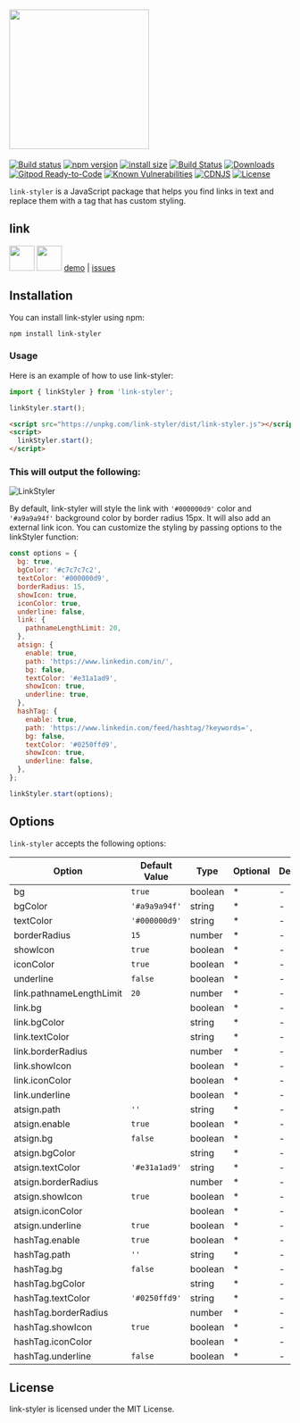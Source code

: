 # <img src="https://github.com/sheikhoo/link-styler/raw/main/docs/Logo.png" width="250" />

[![Build status](https://img.shields.io/github/actions/workflow/status/sheikhoo/link-styler/ci.yml?branch=main&label=CI&logo=github&style=flat-square)](https://github.com/sheikhoo/link-styler/blob/main/.github/workflows/ci.yml)
[![npm version](https://img.shields.io/npm/v/link-styler.svg?style=flat-square)](https://www.npmjs.org/package/link-styler)
[![install size](https://img.shields.io/badge/dynamic/json?url=https://packagephobia.com/v2/api.json?p=link-styler&query=$.install.pretty&label=install%20size&style=flat-square)](https://packagephobia.now.sh/result?p=link-styler)
[![Build Status](https://api.travis-ci.org/sheikhoo/link-styler.svg?branch=master)](https://travis-ci.org/sheikhoo/link-styler)
[![Downloads](https://img.shields.io/npm/dt/link-styler.svg)](https://npm-stat.com/charts.html?package=link-styler)
[![Gitpod Ready-to-Code](https://img.shields.io/badge/Gitpod-Ready--to--Code-blue?logo=gitpod&style=flat-square)](https://gitpod.io/#https://github.com/sheikhoo/link-styler)
[![Known Vulnerabilities](https://snyk.io/test/npm/link-styler/badge.svg)](https://snyk.io/test/npm/link-styler)
[![CDNJS](https://img.shields.io/cdnjs/v/link-styler.svg?style=flat-square)](https://cdnjs.com/libraries/link-styler)
[![License](https://img.shields.io/npm/l/link-styler.svg)](https://github.com/sheikhoo/link-styler/blob/main/LICENSE)

`link-styler` is a JavaScript package that helps you find links in text and replace them with a tag that has custom styling.

## link

<a href="https://www.npmjs.com/package/link-styler"><img src="https://user-images.githubusercontent.com/11958698/222946410-f8c933d9-fff7-4c0f-9ca7-d60bc02a5f6e.png"  width="45" ></a> <a href="https://github.com/sheikhoo/link-styler"><img src="https://user-images.githubusercontent.com/11958698/222958629-a9503238-bb8e-4a45-820c-e0e696c5b4de.png"  width="45" ></a> <a href="https://sheikhoo.github.io/link-styler/example">demo</a> | <a href="https://github.com/sheikhoo/link-styler/issues">issues</a>

## Installation

You can install link-styler using npm:

```
npm install link-styler
```

### Usage

Here is an example of how to use link-styler:

```js
import { linkStyler } from 'link-styler';

linkStyler.start();
```

```html
<script src="https://unpkg.com/link-styler/dist/link-styler.js"></script>
<script>
  linkStyler.start();
</script>
```

### This will output the following:

![LinkStyler](https://user-images.githubusercontent.com/11958698/224471155-ab8a9df3-5d4e-4557-ac12-a91f77b61242.png)

By default, link-styler will style the link with `'#000000d9'` color and `'#a9a9a94f'` background color by border radius 15px. It will also add an external link icon. You can customize the styling by passing options to the linkStyler function:

```js
const options = {
  bg: true,
  bgColor: '#c7c7c7c2',
  textColor: '#000000d9',
  borderRadius: 15,
  showIcon: true,
  iconColor: true,
  underline: false,
  link: {
    pathnameLengthLimit: 20,
  },
  atsign: {
    enable: true,
    path: 'https://www.linkedin.com/in/',
    bg: false,
    textColor: '#e31a1ad9',
    showIcon: true,
    underline: true,
  },
  hashTag: {
    enable: true,
    path: 'https://www.linkedin.com/feed/hashtag/?keywords=',
    bg: false,
    textColor: '#0250ffd9',
    showIcon: true,
    underline: false,
  },
};

linkStyler.start(options);
```

## Options

`link-styler` accepts the following options:

| Option                   | Default Value | Type    | Optional | Description |
| ------------------------ | ------------- | ------- | -------- | ----------- |
| bg                       | `true`        | boolean | \*       | -           |
| bgColor                  | `'#a9a9a94f'` | string  | \*       | -           |
| textColor                | `'#000000d9'` | string  | \*       | -           |
| borderRadius             | `15`          | number  | \*       | -           |
| showIcon                 | `true`        | boolean | \*       | -           |
| iconColor                | `true`        | boolean | \*       | -           |
| underline                | `false`       | boolean | \*       | -           |
| link.pathnameLengthLimit | `20`          | number  | \*       | -           |
| link.bg                  |               | boolean | \*       | -           |
| link.bgColor             |               | string  | \*       | -           |
| link.textColor           |               | string  | \*       | -           |
| link.borderRadius        |               | number  | \*       | -           |
| link.showIcon            |               | boolean | \*       | -           |
| link.iconColor           |               | boolean | \*       | -           |
| link.underline           |               | boolean | \*       | -           |
| atsign.path              | `''`          | string  | \*       | -           |
| atsign.enable            | `true`        | boolean | \*       | -           |
| atsign.bg                | `false`       | boolean | \*       | -           |
| atsign.bgColor           |               | string  | \*       | -           |
| atsign.textColor         | `'#e31a1ad9'` | string  | \*       | -           |
| atsign.borderRadius      |               | number  | \*       | -           |
| atsign.showIcon          | `true`        | boolean | \*       | -           |
| atsign.iconColor         |               | boolean | \*       | -           |
| atsign.underline         | `true`        | boolean | \*       | -           |
| hashTag.enable           | `true`        | boolean | \*       | -           |
| hashTag.path             | `''`          | string  | \*       | -           |
| hashTag.bg               | `false`       | boolean | \*       | -           |
| hashTag.bgColor          |               | string  | \*       | -           |
| hashTag.textColor        | `'#0250ffd9'` | string  | \*       | -           |
| hashTag.borderRadius     |               | number  | \*       | -           |
| hashTag.showIcon         | `true`        | boolean | \*       | -           |
| hashTag.iconColor        |               | boolean | \*       | -           |
| hashTag.underline        | `false`       | boolean | \*       | -           |

## License

link-styler is licensed under the MIT License.
